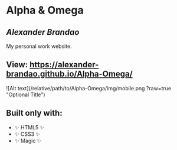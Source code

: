 # Alpha & Omega 
## _Alexander Brandao_



My personal work website.

## View: https://alexander-brandao.github.io/Alpha-Omega/

![Alt text](/relative/path/to/Alpha-Omega/img/mobile.png
?raw=true "Optional Title")

## Built only with: 
- ✨ HTML5 ✨
- ✨ CSS3 ✨
- ✨ Magic ✨
